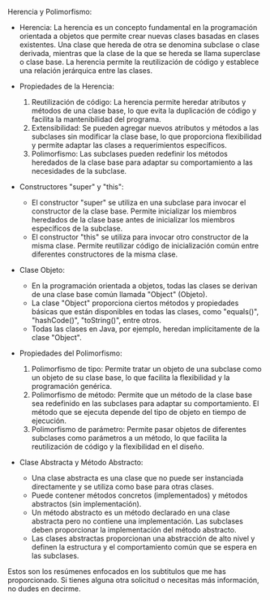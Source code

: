Herencia y Polimorfismo:
- Herencia: La herencia es un concepto fundamental en la programación orientada a objetos que permite crear nuevas clases basadas en clases existentes. Una clase que hereda de otra se denomina subclase o clase derivada, mientras que la clase de la que se hereda se llama superclase o clase base. La herencia permite la reutilización de código y establece una relación jerárquica entre las clases.

- Propiedades de la Herencia:
  1. Reutilización de código: La herencia permite heredar atributos y métodos de una clase base, lo que evita la duplicación de código y facilita la mantenibilidad del programa.
  2. Extensibilidad: Se pueden agregar nuevos atributos y métodos a las subclases sin modificar la clase base, lo que proporciona flexibilidad y permite adaptar las clases a requerimientos específicos.
  3. Polimorfismo: Las subclases pueden redefinir los métodos heredados de la clase base para adaptar su comportamiento a las necesidades de la subclase.

- Constructores "super" y "this":
  - El constructor "super" se utiliza en una subclase para invocar el constructor de la clase base. Permite inicializar los miembros heredados de la clase base antes de inicializar los miembros específicos de la subclase.
  - El constructor "this" se utiliza para invocar otro constructor de la misma clase. Permite reutilizar código de inicialización común entre diferentes constructores de la misma clase.

- Clase Objeto:
  - En la programación orientada a objetos, todas las clases se derivan de una clase base común llamada "Object" (Objeto).
  - La clase "Object" proporciona ciertos métodos y propiedades básicas que están disponibles en todas las clases, como "equals()", "hashCode()", "toString()", entre otros.
  - Todas las clases en Java, por ejemplo, heredan implícitamente de la clase "Object".

- Propiedades del Polimorfismo:
  1. Polimorfismo de tipo: Permite tratar un objeto de una subclase como un objeto de su clase base, lo que facilita la flexibilidad y la programación genérica.
  2. Polimorfismo de método: Permite que un método de la clase base sea redefinido en las subclases para adaptar su comportamiento. El método que se ejecuta depende del tipo de objeto en tiempo de ejecución.
  3. Polimorfismo de parámetro: Permite pasar objetos de diferentes subclases como parámetros a un método, lo que facilita la reutilización de código y la flexibilidad en el diseño.

- Clase Abstracta y Método Abstracto:
  - Una clase abstracta es una clase que no puede ser instanciada directamente y se utiliza como base para otras clases.
  - Puede contener métodos concretos (implementados) y métodos abstractos (sin implementación).
  - Un método abstracto es un método declarado en una clase abstracta pero no contiene una implementación. Las subclases deben proporcionar la implementación del método abstracto.
  - Las clases abstractas proporcionan una abstracción de alto nivel y definen la estructura y el comportamiento común que se espera en las subclases.

Estos son los resúmenes enfocados en los subtitulos que me has proporcionado. Si tienes alguna otra solicitud o necesitas más información, no dudes en decirme.